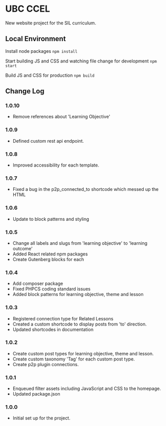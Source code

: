# UBC CCEL
New website project for the SIL curriculum.

## Local Environment
Install node packages
`npm install`

Start building JS and CSS and watching file change for development
`npm start`

Build JS and CSS for production
`npm build`

## Change Log

### 1.0.10
- Remove references about 'Learning Objective'

### 1.0.9
- Defined custom rest api endpoint.

### 1.0.8
- Improved accessibility for each template.

### 1.0.7
- Fixed a bug in the p2p_connected_to shortcode which messed up the HTML

### 1.0.6
- Update to block patterns and styling

### 1.0.5
- Change all labels and slugs from 'learning objective' to 'learning outcome'
- Added React related npm packages
- Create Gutenberg blocks for each 

### 1.0.4
- Add composer package
- Fixed PHPCS coding standard issues
- Added block patterns for learning objective, theme and lesson

### 1.0.3
- Registered connection type for Related Lessons
- Created a custom shortcode to display posts from 'to' direction.
- Updated shortcodes in documentation

### 1.0.2
- Create custom post types for learning objective, theme and lesson.
- Create custom taxonomy 'Tag' for each custom post type.
- Create p2p plugin connections.

### 1.0.1
- Enqueued filter assets including JavaScript and CSS to the homepage.
- Updated package.json

### 1.0.0
- Initial set up for the project.